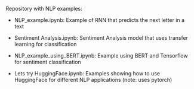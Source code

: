 Repository with NLP examples:

* NLP_example.ipynb: Example of RNN that predicts the next letter in a text


* Sentiment Analysis.ipynb: Sentiment Analysis model that uses transfer learning for classification


* NLP_example_using_BERT.ipynb: Example using BERT and Tensorflow for sentiment classification


* Lets try HuggingFace.ipynb: Examples showing how to use HuggingFace for different NLP applications (note: uses pytorch) 
